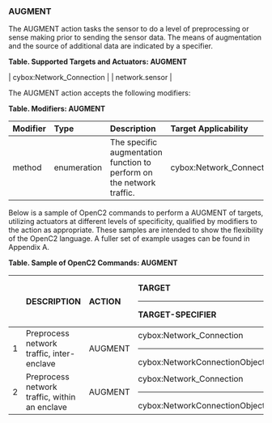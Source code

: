 ### AUGMENT
The AUGMENT action tasks the sensor to do a level of preprocessing or sense making prior to sending the sensor data.
The means of augmentation and the source of additional data are indicated by a specifier.

**Table. Supported Targets and Actuators: AUGMENT**

| cybox:Network_Connection |  | network.sensor | 

The AUGMENT action accepts the following modifiers:

**Table. Modifiers: AUGMENT**

| Modifier | Type | Description | Target Applicability | 
| :--- | :--- | :--- | :--- | 
| method | enumeration | The specific augmentation function to perform on the network traffic. | cybox:Network_Connection | 

Below is a sample of OpenC2 commands to perform a AUGMENT of targets, utilizing actuators at different levels of specificity, qualified by modifiers to the action as appropriate. These samples are intended to show the flexibility of the OpenC2 language. A fuller set of example usages can be found in Appendix A.

**Table. Sample of OpenC2 Commands: AUGMENT**

|  | DESCRIPTION | ACTION | TARGET<hr>TARGET-SPECIFIER | ACTUATOR<hr>ACTUATOR-SPECIFIER | MODIFIER | 
| :--- | :--- | :--- | :--- | :--- | :--- | 
| 1 | Preprocess network traffic, inter-enclave | AUGMENT | cybox:Network_Connection<hr>cybox:NetworkConnectionObjectType | <hr> | method | 
| 2 | Preprocess network traffic, within an enclave | AUGMENT | cybox:Network_Connection<hr>cybox:NetworkConnectionObjectType | network.sensor<hr>(optional) | method | 

